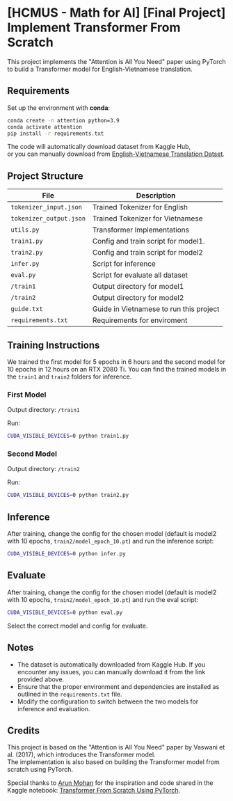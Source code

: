 # [HCMUS - Math for AI] [Final Project] Implement Transformer From Scratch 

This project implements the "Attention is All You Need" paper using PyTorch to build a Transformer model for English-Vietnamese translation.

## Requirements

Set up the environment with **conda**:

```bash
conda create -n attention python=3.9
conda activate attention
pip install -r requirements.txt
```

The code will automatically download dataset from Kaggle Hub,  
or you can manually download from [English-Vietnamese Translation Datset]([https://huggingface.co/Qwen](https://www.kaggle.com/datasets/hungnm/englishvietnamese-translation)).

## Project Structure

| File                         | Description                                        |
|-------------------------------|----------------------------------------------------|
| `tokenizer_input.json`        | Trained Tokenizer for English                      |
| `tokenizer_output.json`       | Trained Tokenizer for Vietnamese |
| `utils.py`                   | Transformer Implementations        |
| `train1.py`                   | Config and train script for model1.       |
| `train2.py`                   | Config and train script for model2     |
| `infer.py`       | Script for inference          |
| `eval.py`| Script for evaluate all dataset         |
| `/train1`                     | Output directory for model1                    |
| `/train2`                     | Output directory for model2                  |
| `guide.txt`                     | Guide in Vietnamese to run this project                     |
| `requirements.txt`                     | Requirements for enviroment                     |



## Training Instructions

We trained the first model for 5 epochs in 6 hours and the second model for 10 epochs in 12 hours on an RTX 2080 Ti.
You can find the trained models in the `train1` and `train2` folders for inference.

### First Model
Output directory: `/train1`

Run:

```bash
CUDA_VISIBLE_DEVICES=0 python train1.py
```

### Second Model
Output directory: `/train2`

Run:

```bash
CUDA_VISIBLE_DEVICES=0 python train2.py
```

## Inference
After training, change the config for the chosen model (default is model2 with 10 epochs, `train2/model_epoch_10.pt`) and run the inference script:

```bash
CUDA_VISIBLE_DEVICES=0 python infer.py
```

## Evaluate

After training, change the config for the chosen model (default is model2 with 10 epochs, `train2/model_epoch_10.pt`) and run the eval script:

```bash
CUDA_VISIBLE_DEVICES=0 python eval.py
```

Select the correct model and config for evaluate.
## Notes
- The dataset is automatically downloaded from Kaggle Hub. If you encounter any issues, you can manually download it from the link provided above.
- Ensure that the proper environment and dependencies are installed as outlined in the `requirements.txt` file.
- Modify the configuration to switch between the two models for inference and evaluation.

## Credits
This project is based on the "Attention is All You Need" paper by Vaswani et al. (2017), which introduces the Transformer model.  
The implementation is also based on building the Transformer model from scratch using PyTorch.

Special thanks to [Arun Mohan](https://www.kaggle.com/code/arunmohan003/transformer-from-scratch-using-pytorch) for the inspiration and code shared in the Kaggle notebook: [Transformer From Scratch Using PyTorch](https://www.kaggle.com/code/arunmohan003/transformer-from-scratch-using-pytorch).
